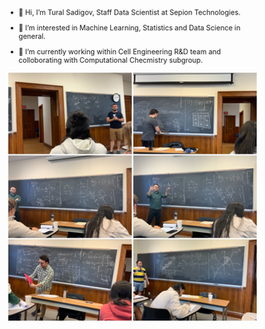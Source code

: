 
-   👋 Hi, I’m Tural Sadigov, Staff Data Scientist at Sepion Technologies.

-   👀 I’m interested in Machine Learning, Statistics and Data Science in general.

-   🌱 I’m currently working within Cell Engineering R&D team and colloborating with Computational Checmistry subgroup. 


![Calculus](teaching_116.JPG)
